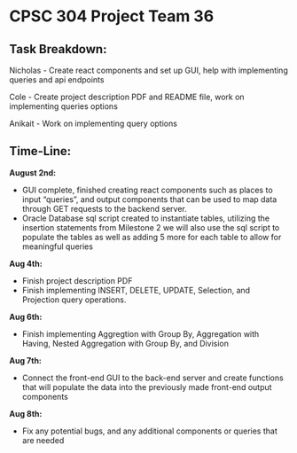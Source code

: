 # CPSC 304 Project Team 36

## Task Breakdown:

Nicholas - Create react components and set up GUI, help with implementing queries and api endpoints

Cole - Create project description PDF and README file, work on implementing queries options

Anikait - Work on implementing query options

## Time-Line:

**August 2nd:**

+ GUI complete, finished creating react components such as places to input “queries”, and output components that can be used to map data through GET requests to the backend server.
+ Oracle Database sql script created to instantiate tables, utilizing the insertion statements from Milestone 2 we will also use the sql script to populate the tables as well as adding 5 more for each table to allow for meaningful queries

**Aug 4th:** 

+ Finish project description PDF
+ Finish implementing INSERT, DELETE, UPDATE, Selection, and Projection query operations.

**Aug 6th:**

+ Finish implementing Aggregtion with Group By, Aggregation with Having, Nested Aggregation with Group By, and Division

**Aug 7th:**

+ Connect the front-end GUI to the back-end server and create functions that will populate the data into the previously made front-end output components

**Aug 8th:**

+ Fix any potential bugs, and any additional components or queries that are needed 
